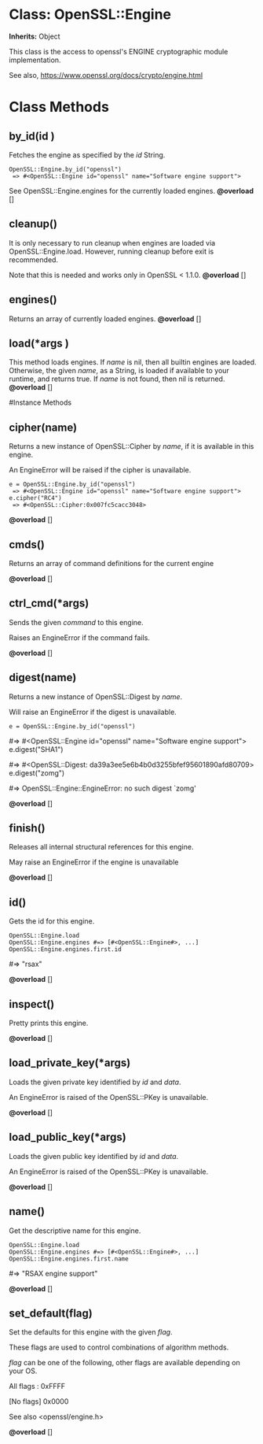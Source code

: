 # Class: OpenSSL::Engine
**Inherits:** Object
    

This class is the access to openssl's ENGINE cryptographic module
implementation.

See also, https://www.openssl.org/docs/crypto/engine.html


# Class Methods
## by_id(id ) [](#method-c-by_id)
Fetches the engine as specified by the *id* String.

    OpenSSL::Engine.by_id("openssl")
     => #<OpenSSL::Engine id="openssl" name="Software engine support">

See OpenSSL::Engine.engines for the currently loaded engines.
**@overload** [] 

## cleanup() [](#method-c-cleanup)
It is only necessary to run cleanup when engines are loaded via
OpenSSL::Engine.load. However, running cleanup before exit is recommended.

Note that this is needed and works only in OpenSSL < 1.1.0.
**@overload** [] 

## engines() [](#method-c-engines)
Returns an array of currently loaded engines.
**@overload** [] 

## load(*args ) [](#method-c-load)
This method loads engines. If *name* is nil, then all builtin engines are
loaded. Otherwise, the given *name*, as a String,  is loaded if available to
your runtime, and returns true. If *name* is not found, then nil is returned.
**@overload** [] 


#Instance Methods
## cipher(name) [](#method-i-cipher)
Returns a new instance of OpenSSL::Cipher by *name*, if it is available in
this engine.

An EngineError will be raised if the cipher is unavailable.

    e = OpenSSL::Engine.by_id("openssl")
     => #<OpenSSL::Engine id="openssl" name="Software engine support">
    e.cipher("RC4")
     => #<OpenSSL::Cipher:0x007fc5cacc3048>

**@overload** [] 

## cmds() [](#method-i-cmds)
Returns an array of command definitions for the current engine

**@overload** [] 

## ctrl_cmd(*args) [](#method-i-ctrl_cmd)
Sends the given *command* to this engine.

Raises an EngineError if the command fails.

**@overload** [] 

## digest(name) [](#method-i-digest)
Returns a new instance of OpenSSL::Digest by *name*.

Will raise an EngineError if the digest is unavailable.

    e = OpenSSL::Engine.by_id("openssl")

#=> #<OpenSSL::Engine id="openssl" name="Software engine support">
    e.digest("SHA1")

#=> #<OpenSSL::Digest: da39a3ee5e6b4b0d3255bfef95601890afd80709>
    e.digest("zomg")

#=> OpenSSL::Engine::EngineError: no such digest `zomg'

**@overload** [] 

## finish() [](#method-i-finish)
Releases all internal structural references for this engine.

May raise an EngineError if the engine is unavailable

**@overload** [] 

## id() [](#method-i-id)
Gets the id for this engine.

    OpenSSL::Engine.load
    OpenSSL::Engine.engines #=> [#<OpenSSL::Engine#>, ...]
    OpenSSL::Engine.engines.first.id

#=> "rsax"

**@overload** [] 

## inspect() [](#method-i-inspect)
Pretty prints this engine.

**@overload** [] 

## load_private_key(*args) [](#method-i-load_private_key)
Loads the given private key identified by *id* and *data*.

An EngineError is raised of the OpenSSL::PKey is unavailable.

**@overload** [] 

## load_public_key(*args) [](#method-i-load_public_key)
Loads the given public key identified by *id* and *data*.

An EngineError is raised of the OpenSSL::PKey is unavailable.

**@overload** [] 

## name() [](#method-i-name)
Get the descriptive name for this engine.

    OpenSSL::Engine.load
    OpenSSL::Engine.engines #=> [#<OpenSSL::Engine#>, ...]
    OpenSSL::Engine.engines.first.name

#=> "RSAX engine support"

**@overload** [] 

## set_default(flag) [](#method-i-set_default)
Set the defaults for this engine with the given *flag*.

These flags are used to control combinations of algorithm methods.

*flag* can be one of the following, other flags are available depending on
your OS.

All flags
:   0xFFFF

[No flags]	0x0000

See also <openssl/engine.h>

**@overload** [] 

